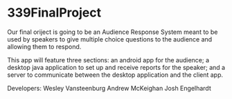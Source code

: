 # 339FinalProject

Our final oriject is going to be an Audience Response System meant to be used by speakers to give multiple choice questions to the audience and allowing them to respond.

This app will feature three sections: 
  an android app for the audience;
  a desktop java application to set up and receive reports for the speaker;
  and a server to communicate between the desktop application and the client app. 

Developers:
Wesley Vansteenburg
Andrew McKeighan
Josh Engelhardt

